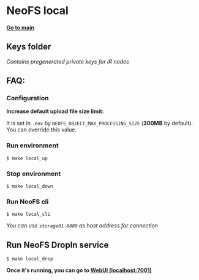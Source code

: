 # NeoFS local

[**Go to main**](../README.md)

## Keys folder
*Contains pregenerated private keys for IR nodes*

## FAQ:

### Configuration

**Increase default upload file size limit:**

It is set in `.env` by `NEOFS_OBJECT_MAX_PROCESSING_SIZE` (**300MB** by default).
You can override this value.

### Run environment

```
$ make local_up
```

### Stop environment

```
$ make local_down
```

### Run NeoFS cli

```
$ make local_cli
```

*You can use `storage01:8080` as host address for connection*

## Run NeoFS DropIn service

```
$ make local_drop
```

**Once it's running, you can go to [WebUI (localhost:7001)](http://localhost:7001)**
